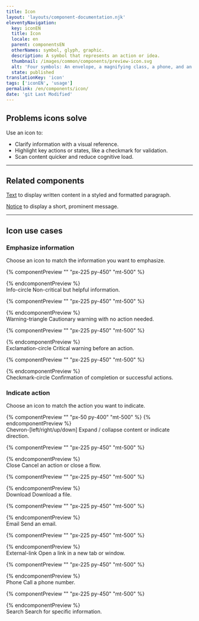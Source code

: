 ```yaml
---
title: Icon
layout: 'layouts/component-documentation.njk'
eleventyNavigation:
  key: iconEN
  title: Icon
  locale: en
  parent: componentsEN
  otherNames: symbol, glyph, graphic.
  description: A symbol that represents an action or idea.
  thumbnail: /images/common/components/preview-icon.svg
  alt: 'Four symbols: An envelope, a magnifying class, a phone, and an arrow pointing down towards a horizontal line.'
  state: published
translationKey: 'icon'
tags: ['iconEN', 'usage']
permalink: /en/components/icon/
date: 'git Last Modified'
---
```


## Problems icons solve

Use an icon to:

- Clarify information with a visual reference.
- Highlight key actions or states, like a checkmark for validation.
- Scan content quicker and reduce cognitive load.

<hr/>

## Related components

<a href="{{ links.text }}">Text</a> to display written content in a styled and formatted paragraph.

<a href="{{ links.notice }}">Notice</a> to display a short, prominent message.

<hr class="mt-600"/>

## Icon use cases

### Emphasize information

Choose an icon to match the information you want to emphasize.

<div class="remove-empty-p">
<gcds-grid columns="1fr" columns-tablet="1fr 3fr" align-items="start">
  {% componentPreview "" "px-225 py-450" "mt-500" %}
    <p class="text-center">
      <gcds-icon size="h2" name="info-circle" label="A filled-in circle with the letter “i” in the centre."></gcds-icon>
    </p>
  {% endcomponentPreview %}
  <div>
    <gcds-heading tag="h3">Info-circle</gcds-heading>
    <gcds-text>Non-critical but helpful information.</gcds-text>
  </div>

{% componentPreview "" "px-225 py-450" "mt-500" %}

<p class="text-center">
<gcds-icon size="h2" name="warning-triangle" label="A filled-in triangle with the letter “i” in the centre."></gcds-icon>
</p>
{% endcomponentPreview %}

  <div>
    <gcds-heading tag="h3">Warning-triangle</gcds-heading>
    <gcds-text>Cautionary warning with no action needed.</gcds-text>
  </div>

{% componentPreview "" "px-225 py-450" "mt-500" %}

<p class="text-center">
<gcds-icon size="h2" name="exclamation-circle" label="A filled-in circle with an exclamation mark in the centre."></gcds-icon>
</p>
{% endcomponentPreview %}

  <div>
    <gcds-heading tag="h3">Exclamation-circle</gcds-heading>
    <gcds-text>Critical warning before an action.</gcds-text>
  </div>

{% componentPreview "" "px-225 py-450" "mt-500" %}

<p class="text-center">
<gcds-icon size="h2" name="checkmark-circle" label="A filled-in circle with a checkmark in the centre."></gcds-icon>
</p>
{% endcomponentPreview %}

  <div>
    <gcds-heading tag="h3">Checkmark-circle</gcds-heading>
    <gcds-text>Confirmation of completion or successful actions.</gcds-text>
  </div>
</gcds-grid>
</div>

### Indicate action

Choose an icon to match the action you want to indicate.

<div class="remove-empty-p">
<gcds-grid columns="1fr" columns-tablet="1fr 3fr" align-items="start">
  {% componentPreview "" "px-50 py-400" "mt-500" %}
  <gcds-grid columns="repeat(4, 50px)" columns-tablet="repeat(4, 50px)" gap="150" justify-content="center">
    <gcds-icon size="h2" name="chevron-left" label="An arrow pointing left."></gcds-icon>
    <gcds-icon size="h2" name="chevron-right" label="An arrow pointing right."></gcds-icon>
    <gcds-icon size="h2" name="chevron-up" label="An arrow pointing up."></gcds-icon>
    <gcds-icon size="h2" name="chevron-down" label="An arrow pointing down."></gcds-icon>
  </gcds-grid>
  {% endcomponentPreview %}
  <div>
    <gcds-heading tag="h3">Chevron-[left/right/up/down]</gcds-heading>
    <gcds-text>Expand / collapse content or indicate direction.</gcds-text>
  </div>

{% componentPreview "" "px-225 py-450" "mt-500" %}

<p class="text-center">
<gcds-icon size="h2" name="close" label="An “x”."></gcds-icon>
</p>
{% endcomponentPreview %}

  <div>
    <gcds-heading tag="h3">Close</gcds-heading>
    <gcds-text>Cancel an action or close a flow.</gcds-text>
  </div>

{% componentPreview "" "px-225 py-450" "mt-500" %}

<p class="text-center">
<gcds-icon size="h2" name="download" label="An arrow pointing down towards a horizontal line."></gcds-icon>
</p>
{% endcomponentPreview %}

  <div>
    <gcds-heading tag="h3">Download</gcds-heading>
    <gcds-text>Download a file.</gcds-text>
  </div>

{% componentPreview "" "px-225 py-450" "mt-500" %}

<p class="text-center">
<gcds-icon size="h2" name="email" label="An envelope."></gcds-icon>
</p>
{% endcomponentPreview %}

  <div>
    <gcds-heading tag="h3">Email</gcds-heading>
    <gcds-text>Send an email.</gcds-text>
  </div>

{% componentPreview "" "px-225 py-450" "mt-500" %}

<p class="text-center">
<gcds-icon size="h2" name="external" label="An arrow pointing outside of the top right corner of a square."></gcds-icon>
</p>
{% endcomponentPreview %}

  <div>
    <gcds-heading tag="h3">External-link</gcds-heading>
    <gcds-text>Open a link in a new tab or window.</gcds-text>
  </div>

{% componentPreview "" "px-225 py-450" "mt-500" %}

<p class="text-center">
<gcds-icon size="h2" name="phone" label="A telephone."></gcds-icon>
</p>
{% endcomponentPreview %}

  <div>
    <gcds-heading tag="h3">Phone</gcds-heading>
    <gcds-text>Call a phone number.</gcds-text>
  </div>

{% componentPreview "" "px-225 py-450" "mt-500" %}

<p class="text-center">
<gcds-icon size="h2" name="search" label="A magnifying glass."></gcds-icon>
</p>
{% endcomponentPreview %}

  <div>
    <gcds-heading tag="h3">Search</gcds-heading>
    <gcds-text>Search for specific information.</gcds-text>
  </div>
</gcds-grid>
</div>
